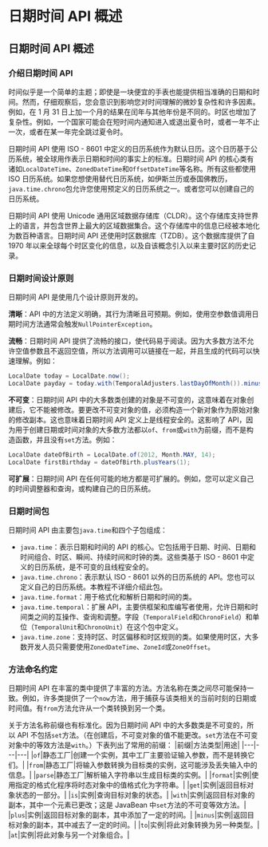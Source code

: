 # 日期时间 API 概述

## 日期时间 API 概述

### 介绍日期时间 API
时间似乎是一个简单的主题；即使是一块便宜的手表也能提供相当准确的日期和时间。然而，仔细观察后，您会意识到影响您对时间理解的微妙复杂性和许多因素。例如，在 1 月 31 日上加一个月的结果在闰年与其他年份是不同的。时区也增加了复杂性。例如，一个国家可能会在短时间内通知进入或退出夏令时，或者一年不止一次，或者在某一年完全跳过夏令时。

日期时间 API 使用 ISO - 8601 中定义的日历系统作为默认日历。这个日历基于公历系统，被全球用作表示日期和时间的事实上的标准。日期时间 API 的核心类有诸如`LocalDateTime`、`ZonedDateTime`和`OffsetDateTime`等名称。所有这些都使用 ISO 日历系统。如果您想使用替代日历系统，如伊斯兰历或泰国佛教历，`java.time.chrono`包允许您使用预定义的日历系统之一。或者您可以创建自己的日历系统。

日期时间 API 使用 Unicode 通用区域数据存储库（CLDR）。这个存储库支持世界上的语言，并包含世界上最大的区域数据集合。这个存储库中的信息已经被本地化为数百种语言。日期时间 API 还使用时区数据库（TZDB）。这个数据库提供了自 1970 年以来全球每个时区变化的信息，以及自该概念引入以来主要时区的历史记录。

### 日期时间设计原则
日期时间 API 是使用几个设计原则开发的。

**清晰**：API 中的方法定义明确，其行为清晰且可预期。例如，使用空参数值调用日期时间方法通常会触发`NullPointerException`。

**流畅**：日期时间 API 提供了流畅的接口，使代码易于阅读。因为大多数方法不允许空值参数且不返回空值，所以方法调用可以链接在一起，并且生成的代码可以快速理解。例如：
```java
LocalDate today = LocalDate.now(); 
LocalDate payday = today.with(TemporalAdjusters.lastDayOfMonth()).minusDays(2); 
```

**不可变**：日期时间 API 中的大多数类创建的对象是不可变的，这意味着在对象创建后，它不能被修改。要更改不可变对象的值，必须构造一个新对象作为原始对象的修改副本。这也意味着日期时间 API 定义上是线程安全的。这影响了 API，因为用于创建日期或时间对象的大多数方法都以`of`、`from`或`with`为前缀，而不是构造函数，并且没有`set`方法。例如：
```java
LocalDate dateOfBirth = LocalDate.of(2012, Month.MAY, 14);
LocalDate firstBirthday = dateOfBirth.plusYears(1); 
```

**可扩展**：日期时间 API 在任何可能的地方都是可扩展的。例如，您可以定义自己的时间调整器和查询，或构建自己的日历系统。

### 日期时间包
日期时间 API 由主要包`java.time`和四个子包组成：

- `java.time`：表示日期和时间的 API 的核心。它包括用于日期、时间、日期和时间组合、时区、瞬间、持续时间和时钟的类。这些类基于 ISO - 8601 中定义的日历系统，是不可变的且线程安全的。
- `java.time.chrono`：表示默认 ISO - 8601 以外的日历系统的 API。您也可以定义自己的日历系统。本教程不详细介绍此包。
- `java.time.format`：用于格式化和解析日期和时间的类。
- `java.time.temporal`：扩展 API，主要供框架和库编写者使用，允许日期和时间类之间的互操作、查询和调整。字段（`TemporalField`和`ChronoField`）和单位（`TemporalUnit`和`ChronoUnit`）在这个包中定义。
- `java.time.zone`：支持时区、时区偏移和时区规则的类。如果使用时区，大多数开发人员只需要使用`ZonedDateTime`、`ZoneId`或`ZoneOffset`。

### 方法命名约定
日期时间 API 在丰富的类中提供了丰富的方法。方法名称在类之间尽可能保持一致。例如，许多类提供了一个`now`方法，用于捕获与该类相关的当前时刻的日期或时间值。有`from`方法允许从一个类转换到另一个类。

关于方法名称前缀也有标准化。因为日期时间 API 中的大多数类是不可变的，所以 API 不包括`set`方法。（在创建后，不可变对象的值不能更改。`set`方法在不可变对象中的等效方法是`with`。）下表列出了常用的前缀：
|前缀|方法类型|用途|
|---|---|---|
|`of`|静态工厂|创建一个实例，其中工厂主要验证输入参数，而不是转换它们。|
|`from`|静态工厂|将输入参数转换为目标类的实例，这可能涉及丢失输入中的信息。|
|`parse`|静态工厂|解析输入字符串以生成目标类的实例。|
|`format`|实例|使用指定的格式化程序将时态对象中的值格式化为字符串。|
|`get`|实例|返回目标对象状态的一部分。|
|`is`|实例|查询目标对象的状态。|
|`with`|实例|返回目标对象的副本，其中一个元素已更改；这是 JavaBean 中`set`方法的不可变等效方法。|
|`plus`|实例|返回目标对象的副本，其中添加了一定的时间。|
|`minus`|实例|返回目标对象的副本，其中减去了一定的时间。|
|`to`|实例|将此对象转换为另一种类型。|
|`at`|实例|将此对象与另一个对象组合。|